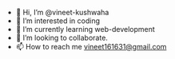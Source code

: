 - 👋 Hi, I’m @vineet-kushwaha
- 👀 I’m interested in coding
- 🌱 I’m currently learning web-development
- 💞️ I’m looking to collaborate.
- 📫 How to reach me vineet161631@gmail.com

<!---
vineet-kushwaha/vineet-kushwaha is a ✨ special ✨ repository because its `README.md` (this file) appears on your GitHub profile.
You can click the Preview link to take a look at your changes.
--->
